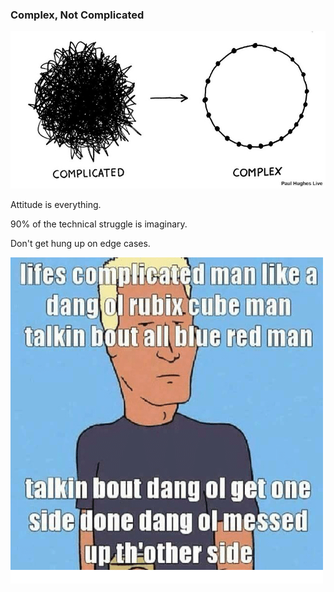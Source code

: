 ### Complex, Not Complicated
<section data-transition="fade-in slide-out">
    <img src="images/slides/complex/complicated.jpg" alt="Complex">
</section>
<section data-transition="fade-in slide-out">
    <p class="fragment current-visible">Attitude is everything.</p>
</section>
<section data-transition="fade-in slide-out">
    <p class="fragment current-visible">90% of the technical struggle is imaginary.</p>
</section>
<section data-transition="fade-in slide-out">
    <p class="fragment current-visible">Don't get hung up on edge cases.</p>
</section>
<section data-transition="fade-in slide-out">
    <img src="images/slides/complex/boomhower.png" alt="Boomhower">
</section>
<section>
